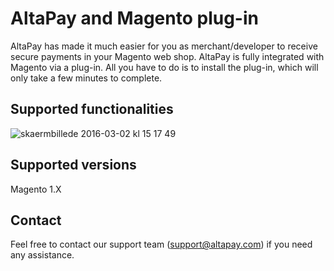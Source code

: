 # AltaPay and Magento plug-in

AltaPay has made it much easier for you as merchant/developer to receive secure payments in your Magento
web shop. AltaPay is fully integrated with Magento via a plug-in. All you have to do is to install the plug-in,
which will only take a few minutes to complete.

## Supported functionalities
![skaermbillede 2016-03-02 kl 15 17 49](https://cloud.githubusercontent.com/assets/17084032/13462909/08d6dc4c-e08a-11e5-84a4-29d7d74091fb.png)

## Supported versions
Magento 1.X

## Contact
Feel free to contact our support team (support@altapay.com) if you need any assistance.
